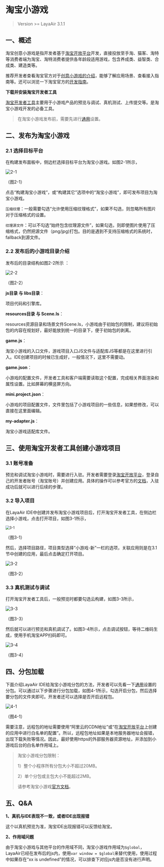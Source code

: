 # 淘宝小游戏

>Version >= LayaAir 3.1.1

## 一、概述

淘宝创意小游戏是指开发者基于[淘宝开放平台](https://open.taobao.com/)开发，直接投放至手淘、猫客、淘特等消费者端为淘宝、淘特消费者提供各年龄段适用游戏，包含养成类、益智类、合成类、建造类等。

推荐开发者查看淘宝官方对于[创意小游戏的介绍](https://open.taobao.com/v2/doc#/abilityToOpen?docType=1&docId=121009&treeId=804)，能够了解应用场景、查看接入指南等。还可以浏览一下淘宝官方的[开发指南](https://open.taobao.com/v2/doc#/abilityToOpen?treeId=776&docId=119114&docType=1)。

**下载并安装淘宝开发者工具**

[淘宝开发者工具](https://developer.taobao.com/)主要用于小游戏产品的预览与调试、真机测试、上传提交等。是淘宝小游戏开发的必备工具。

> 在淘宝小游戏发布前，需要先进行[通用](../../generalSetting/readme.md)设置。



## 二、发布为淘宝小游戏

### 2.1 选择目标平台

在构建发布面板中，侧边栏选择目标平台为淘宝小游戏。如图2-1所示，

![2-1](img/2-1.png)

（图2-1）

点击“构建淘宝小游戏”，或“构建其它”选项中的“淘宝小游戏”，即可发布项目为淘宝小游戏。

`压缩纹理`：一般需要勾选“允许使用压缩纹理格式”，如果不勾选，则忽略所有图片对于压缩格式的设置。

`纹理源文件`：可以不勾选“始终包含纹理源文件”，如果勾选，则即使图片使用了压缩格式，仍然把源文件（png/jpg)打包。目的是遇到不支持压缩格式的系统时，fallback到源文件。



### 2.2 发布后的小游戏目录介绍

发布后的目录结构如图2-2所示 ：

![2-2](img/2-2.png)

（图2-2）

**js目录 与 libs目录**：

项目代码和引擎库。

**resources目录 与 Scene.ls**：

resources资源目录和场景文件Scene.ls，小游戏由于初始包的限制，建议将初始包的内容在规划好，最好能放到统一的目录下，便于初始包的剥离。

**game.js**：

淘宝小游戏的入口文件，游戏项目入口JS文件与适配库JS等都是在这里进行引入。IDE创建项目的时候已生成好，一般情况下，这里不需要动。

**game.json**：

小游戏的配置文件，开发者工具和客户端需要读取这个配置，完成相关界面渲染和属性设置。比如屏幕的横竖屏方向。

**mini.project.json**：

小游戏的项目配置文件，文件里包括了小游戏项目的一些信息，如果想修改，可以直接在这里面编辑。

**my-adapter.js**：

淘宝小游戏适配库文件。



## 三、使用淘宝开发者工具创建小游戏项目

### 3.1 账号准备

预览和调试淘宝小游戏时，需要进行入驻。开发者需要登录[淘宝开放平台](https://open.taobao.com/)，登录自己的开发者账号（淘宝账号）并创建应用。具体的操作可以参考官方的[文档](https://open.taobao.com/doc.htm?docId=121007&docType=1&spm=0.0.0.0.qtzgFm)，入驻成功后就可以进行后续的步骤。



### 3.2 导入项目

在LayaAir IDE中创建并发布淘宝小游戏项目后，打开淘宝开发者工具，在侧边栏选择小游戏，点击打开项目，如图3-1所示，

<img src="img/3-1.png" alt="3-1" style="zoom:80%;" />

（图3-1）

然后，选择项目路径，项目类型选择“小游戏-新”一栏的选项，关联应用则是在3.1节中创建的应用，最后点击确定打开项目。

![3-2](img/3-2.png)

（图3-2）



### 3.3 真机测试与调试

打开淘宝开发者工具后，一般预览时都要勾选云构建，如图3-3所示，

![3-3](img/3-3.png)

（图3-3）

然后就可以进行预览和真机调试了。如图3-4所示，点击调试按钮，等待二维码生成，使用手机淘宝APP扫码即可。

![3-4](img/3-4.png)

（图3-4）



## 四、分包加载

下面介绍LayaAir IDE给淘宝小游戏分包的方法，开发者可以先看一下[通用](../../generalSetting/readme.md)设置的分包。可以通过以下步骤进行分包加载，如图4-1所示，勾选开启分包，然后选择要分包的文件夹即可。开发者还可以选择是否开启远程包。

![4-1](img/4-1.png)

（图4-1）

需要注意，远程包的地址需要使用“阿里云的CDN地址”或“在[淘宝开放平台](https://open.taobao.com/)上创建的应用中进行白名单的配置”。所以，远程包地址如果是本地服务器地址会报错，出现下载失败等情况。因此，最好使用https的外部服务器资源地址，并添加到小游戏后台的白名单作用域上。

> 淘宝小游戏分包限制：
>
> 1）整个小程序所有分包大小不超过20MB。
>
> 2）单个分包或主包大小不能超过2MB。
>
> 请参考淘宝小游戏[官方文档](https://open.taobao.com/v2/doc#/abilityToOpen?docId=119146&docType=1)。



## 五、Q&A

**1、真机与IDE表现不一致，或者IDE出现报错**

这个以真机预览为准，淘宝IDE出现报错可以反馈给淘宝。



**2、作用域问题**

由于淘宝小游戏与其他平台的作用域不同，淘宝小游戏作用域为`$global`，LayaAir已经在发布后的js内，使用`var window = $global`来替代使用，使用过程中如果存在“xx is undefined”的情况，可以排查下对应js内是否没有进行声明。

